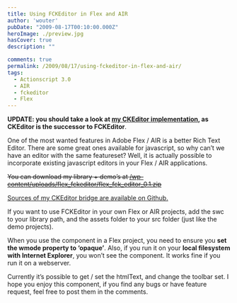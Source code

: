 ```yaml
---
title: Using FCKEditor in Flex and AIR
author: 'wouter'
pubDate: "2009-08-17T00:10:00.000Z"
heroImage: ./preview.jpg
hasCover: true
description: ""

comments: true
permalink: /2009/08/17/using-fckeditor-in-flex-and-air/
tags:
  - Actionscript 3.0
  - AIR
  - fckeditor
  - Flex
---
```

**UPDATE: you should take a look at [my CKEditor implementation][1], as CKEditor is the successor to FCKEditor**.

One of the most wanted features in Adobe Flex / AIR is a better Rich Text Editor. There are some great ones available for javascript, so why can’t we have an editor with the same featureset? Well, it is actually possible to incorporate existing javascript editors in your Flex / AIR applications.

<del datetime="2013-02-10T10:50:52+00:00">You can download my library + demo’s at [/wp-content/uploads/flex_fckeditor/flex_fck_editor_0.1.zip][2]</del>

[Sources of my CKEditor bridge are available on Github.][3]

If you want to use FCKEditor in your own Flex or AIR projects, add the swc to your library path, and the assets folder to your src folder (just like the demo projects).

When you use the component in a Flex project, you need to ensure you **set the wmode property to ‘opaque’**. Also, if you run it on your **local filesystem with Internet Explorer**, you won’t see the component. It works fine if you run it on a webserver.

Currently it’s possible to get / set the htmlText, and change the toolbar set. I hope you enjoy this component, if you find any bugs or have feature request, feel free to post them in the comments.

 [1]: /2009/10/25/ckeditor-running-in-flex-and-air/
 [2]: /wp-content/uploads/flex_fckeditor/flex_fck_editor_0.1.zip
 [3]: https://github.com/wouterverweirder/AS3-CKEditor